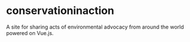 # conservationinaction
A site for sharing acts of environmental advocacy from around the world powered on Vue.js.
